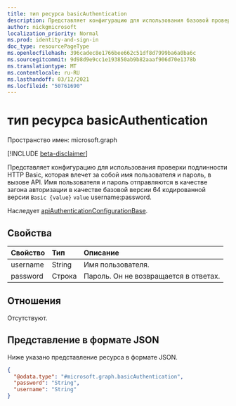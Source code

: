 ```yaml
---
title: тип ресурса basicAuthentication
description: Представляет конфигурацию для использования базовой проверки подлинности в вызове API.
author: nickgmicrosoft
localization_priority: Normal
ms.prod: identity-and-sign-in
doc_type: resourcePageType
ms.openlocfilehash: 396cadec8e1766bee662c51df8d7999ba6a0ba6c
ms.sourcegitcommit: 9d98d9e9cc1e193850ab9b82aaaf906d70e1378b
ms.translationtype: MT
ms.contentlocale: ru-RU
ms.lasthandoff: 03/12/2021
ms.locfileid: "50761690"
---
```

# <a name="basicauthentication-resource-type"></a>тип ресурса basicAuthentication

Пространство имен: microsoft.graph

[!INCLUDE [beta-disclaimer](../../includes/beta-disclaimer.md)]

Представляет конфигурацию для использования проверки подлинности HTTP Basic, которая влечет за собой имя пользователя и пароль, в вызове API. Имя пользователя и пароль отправляются в качестве загона авторизации в качестве базовой версии 64 кодированной версии `Basic {value}` `value` username:password.

Наследует [apiAuthenticationConfigurationBase](../resources/apiauthenticationconfigurationbase.md).

## <a name="properties"></a>Свойства

|Свойство|Тип|Описание|
|:---|:---|:---|
|username|String| Имя пользователя. |
|password|Строка| Пароль. Он не возвращается в ответах. |

## <a name="relationships"></a>Отношения

Отсутствуют.

## <a name="json-representation"></a>Представление в формате JSON

Ниже указано представление ресурса в формате JSON.
<!-- {
  "blockType": "resource",
  "@odata.type": "microsoft.graph.basicAuthentication"
}
-->

``` json
{
  "@odata.type": "#microsoft.graph.basicAuthentication",
  "password": "String",
  "username": "String"
}
```
